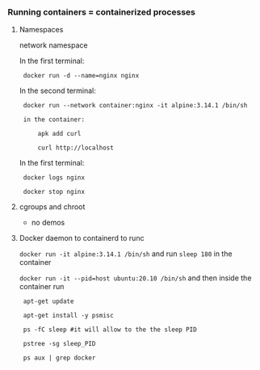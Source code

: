 ### Running containers = containerized processes

1. Namespaces

    network namespace

    In the first terminal:
        
        docker run -d --name=nginx nginx

    In the second terminal:

        docker run --network container:nginx -it alpine:3.14.1 /bin/sh

        in the container:

            apk add curl

            curl http://localhost

    In the first terminal:

        docker logs nginx

        docker stop nginx

2. cgroups and chroot

    - no demos

3. Docker daemon to containerd to runc

    `docker run -it alpine:3.14.1 /bin/sh` and run `sleep 180` in the container

    `docker run -it --pid=host ubuntu:20.10 /bin/sh` and then inside the container run

        apt-get update

        apt-get install -y psmisc

        ps -fC sleep #it will allow to the the sleep PID

        pstree -sg sleep_PID

        ps aux | grep docker




